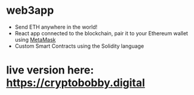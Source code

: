 # web3app 
- Send ETH anywhere in the world!
- React app connected to the blockchain, pair it to your Ethereum wallet using [MetaMask](https://metamask.io/)
- Custom Smart Contracts using the Solidity language
# live version here: https://cryptobobby.digital
